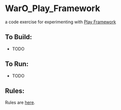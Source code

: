 
WarO_Play_Framework
=========

a code exercise for experimenting with [Play Framework](https://www.playframework.com/)

To Build:
---------

* TODO

To Run:
---------

* TODO

Rules:
---------

Rules are [here](Rules.md).
